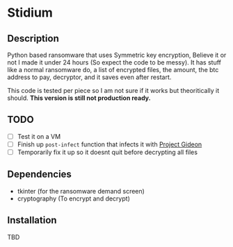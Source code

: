 # Stidium

## Description
Python based ransomware that uses Symmetric key encryption, Believe it or not I made it under 24 hours (So expect the code to be messy). It has stuff like a normal ransomware do, a list of encrypted files, the amount, the btc address to pay, decryptor, and it saves even after restart.

This code is tested per piece so I am not sure if it works but theoritically it should. **This version is still not production ready.**

## TODO
- [ ] Test it on a VM
- [ ] Finish up `post-infect` function that infects it with [Project Gideon](https://github.com/Not-Baguette/Project-Gideon/blob/main/)
- [ ] Temporarily fix it up so it doesnt quit before decrypting all files

## Dependencies
- tkinter (for the ransomware demand screen)
- cryptography (To encrypt and decrypt)

## Installation
TBD
